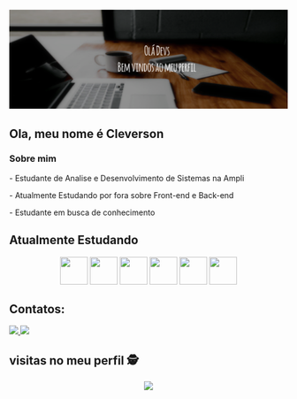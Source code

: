![Bem vindos ao Meu Perfil!](https://github.com/Cleverson-Henriques/Cleverson-Henriques/blob/main/BannerGitHub.png)

## Ola, meu nome é Cleverson
### Sobre mim
<div style="display: inline_block"  >
<p> - Estudante de Analise e Desenvolvimento de Sistemas na Ampli </p>
<p> - Atualmente Estudando por fora sobre Front-end e Back-end  </p>
<p> - Estudante em busca de conhecimento </p>
 </div>


## Atualmente Estudando 
<div align="center">
<img src="https://cdn.jsdelivr.net/gh/devicons/devicon/icons/javascript/javascript-original.svg" width="50" height="50"/> 
 <img src="https://cdn.jsdelivr.net/gh/devicons/devicon/icons/html5/html5-original.svg" width="50" height="50"/> 
 <img src="https://cdn.jsdelivr.net/gh/devicons/devicon/icons/css3/css3-original.svg" width="50" height="50" /> 
 <img src="https://cdn.jsdelivr.net/gh/devicons/devicon/icons/python/python-original.svg" width="50" height="50" />
 <img src="https://cdn.jsdelivr.net/gh/devicons/devicon/icons/git/git-original.svg" width="50" height="50"/>
 <img src="https://cdn.jsdelivr.net/gh/devicons/devicon/icons/mysql/mysql-original-wordmark.svg" width="50" height="50"/>
 
 
</div>

## Contatos:
<div>
<a href="https://instagram.com/srclever_" target="_blank"><img src="https://img.shields.io/badge/-Instagram-%23E4405F?style=for-the-badge&logo=instagram&logoColor=white" target="_blank">
 </a>
<a href="https://www.linkedin.com/in/henriquescleverson" target="_blank"><img src="https://img.shields.io/badge/-LinkedIn-%230077B5?style=for-the-badge&logo=linkedin&logoColor=white" target="_blank">
 </a> 
  
</div>

<p align="center">  
  
## visitas no meu perfil :detective: <br>
 <p align="center"> 
   <img alingn="center" src="https://profile-counter.glitch.me/Cleverson-Henriques/count.svg" />
 </p>

</p>

